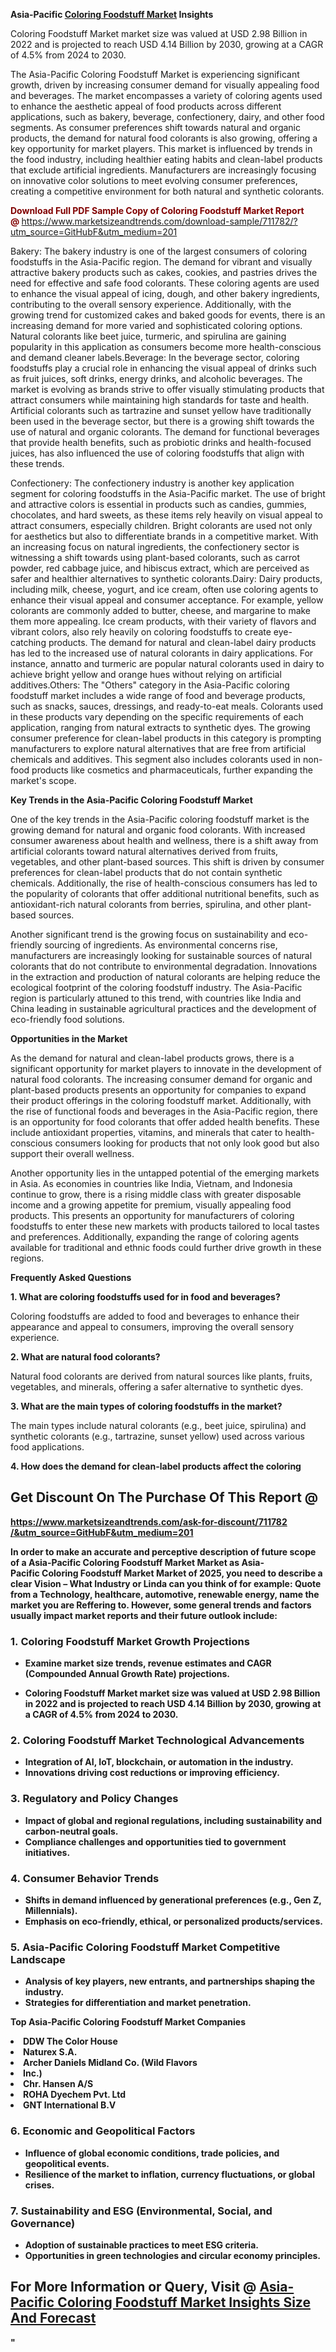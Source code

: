 <p><strong>Asia-Pacific&nbsp;<a href=""https://www.marketsizeandtrends.com/download-sample/711782/&amp;utm_source=GitHubF&amp;utm_medium=201"">Coloring Foodstuff Market</a> Insights</strong></p><p>Coloring Foodstuff Market market size was valued at USD 2.98 Billion in 2022 and is projected to reach USD 4.14 Billion by 2030, growing at a CAGR of 4.5% from 2024 to 2030.</p><p><p>The Asia-Pacific Coloring Foodstuff Market is experiencing significant growth, driven by increasing consumer demand for visually appealing food and beverages. The market encompasses a variety of coloring agents used to enhance the aesthetic appeal of food products across different applications, such as bakery, beverage, confectionery, dairy, and other food segments. As consumer preferences shift towards natural and organic products, the demand for natural food colorants is also growing, offering a key opportunity for market players. This market is influenced by trends in the food industry, including healthier eating habits and clean-label products that exclude artificial ingredients. Manufacturers are increasingly focusing on innovative color solutions to meet evolving consumer preferences, creating a competitive environment for both natural and synthetic colorants. <p><strong><span style="color: #800000;">Download Full PDF Sample Copy of Coloring Foodstuff Market Report @</span>&nbsp;</strong><a href="https://www.marketsizeandtrends.com/download-sample/711782/?utm_source=GitHubF&amp;utm_medium=201" target="_blank">https://www.marketsizeandtrends.com/download-sample/711782/?utm_source=GitHubF&amp;utm_medium=201</a></p></p><p>Bakery: The bakery industry is one of the largest consumers of coloring foodstuffs in the Asia-Pacific region. The demand for vibrant and visually attractive bakery products such as cakes, cookies, and pastries drives the need for effective and safe food colorants. These coloring agents are used to enhance the visual appeal of icing, dough, and other bakery ingredients, contributing to the overall sensory experience. Additionally, with the growing trend for customized cakes and baked goods for events, there is an increasing demand for more varied and sophisticated coloring options. Natural colorants like beet juice, turmeric, and spirulina are gaining popularity in this application as consumers become more health-conscious and demand cleaner labels.Beverage: In the beverage sector, coloring foodstuffs play a crucial role in enhancing the visual appeal of drinks such as fruit juices, soft drinks, energy drinks, and alcoholic beverages. The market is evolving as brands strive to offer visually stimulating products that attract consumers while maintaining high standards for taste and health. Artificial colorants such as tartrazine and sunset yellow have traditionally been used in the beverage sector, but there is a growing shift towards the use of natural and organic colorants. The demand for functional beverages that provide health benefits, such as probiotic drinks and health-focused juices, has also influenced the use of coloring foodstuffs that align with these trends. <p>Confectionery: The confectionery industry is another key application segment for coloring foodstuffs in the Asia-Pacific market. The use of bright and attractive colors is essential in products such as candies, gummies, chocolates, and hard sweets, as these items rely heavily on visual appeal to attract consumers, especially children. Bright colorants are used not only for aesthetics but also to differentiate brands in a competitive market. With an increasing focus on natural ingredients, the confectionery sector is witnessing a shift towards using plant-based colorants, such as carrot powder, red cabbage juice, and hibiscus extract, which are perceived as safer and healthier alternatives to synthetic colorants.Dairy: Dairy products, including milk, cheese, yogurt, and ice cream, often use coloring agents to enhance their visual appeal and consumer acceptance. For example, yellow colorants are commonly added to butter, cheese, and margarine to make them more appealing. Ice cream products, with their variety of flavors and vibrant colors, also rely heavily on coloring foodstuffs to create eye-catching products. The demand for natural and clean-label dairy products has led to the increased use of natural colorants in dairy applications. For instance, annatto and turmeric are popular natural colorants used in dairy to achieve bright yellow and orange hues without relying on artificial additives.Others: The "Others" category in the Asia-Pacific coloring foodstuff market includes a wide range of food and beverage products, such as snacks, sauces, dressings, and ready-to-eat meals. Colorants used in these products vary depending on the specific requirements of each application, ranging from natural extracts to synthetic dyes. The growing consumer preference for clean-label products in this category is prompting manufacturers to explore natural alternatives that are free from artificial chemicals and additives. This segment also includes colorants used in non-food products like cosmetics and pharmaceuticals, further expanding the market's scope.<p><strong>Key Trends in the Asia-Pacific Coloring Foodstuff Market</strong></p><p>One of the key trends in the Asia-Pacific coloring foodstuff market is the growing demand for natural and organic food colorants. With increased consumer awareness about health and wellness, there is a shift away from artificial colorants toward natural alternatives derived from fruits, vegetables, and other plant-based sources. This shift is driven by consumer preferences for clean-label products that do not contain synthetic chemicals. Additionally, the rise of health-conscious consumers has led to the popularity of colorants that offer additional nutritional benefits, such as antioxidant-rich natural colorants from berries, spirulina, and other plant-based sources.</p><p>Another significant trend is the growing focus on sustainability and eco-friendly sourcing of ingredients. As environmental concerns rise, manufacturers are increasingly looking for sustainable sources of natural colorants that do not contribute to environmental degradation. Innovations in the extraction and production of natural colorants are helping reduce the ecological footprint of the coloring foodstuff industry. The Asia-Pacific region is particularly attuned to this trend, with countries like India and China leading in sustainable agricultural practices and the development of eco-friendly food solutions.</p><p><strong>Opportunities in the Market</strong></p><p>As the demand for natural and clean-label products grows, there is a significant opportunity for market players to innovate in the development of natural food colorants. The increasing consumer demand for organic and plant-based products presents an opportunity for companies to expand their product offerings in the coloring foodstuff market. Additionally, with the rise of functional foods and beverages in the Asia-Pacific region, there is an opportunity for food colorants that offer added health benefits. These include antioxidant properties, vitamins, and minerals that cater to health-conscious consumers looking for products that not only look good but also support their overall wellness.</p><p>Another opportunity lies in the untapped potential of the emerging markets in Asia. As economies in countries like India, Vietnam, and Indonesia continue to grow, there is a rising middle class with greater disposable income and a growing appetite for premium, visually appealing food products. This presents an opportunity for manufacturers of coloring foodstuffs to enter these new markets with products tailored to local tastes and preferences. Additionally, expanding the range of coloring agents available for traditional and ethnic foods could further drive growth in these regions.</p><p><strong>Frequently Asked Questions</strong></p><p><strong>1. What are coloring foodstuffs used for in food and beverages?</strong></p><p>Coloring foodstuffs are added to food and beverages to enhance their appearance and appeal to consumers, improving the overall sensory experience.</p><p><strong>2. What are natural food colorants?</strong></p><p>Natural food colorants are derived from natural sources like plants, fruits, vegetables, and minerals, offering a safer alternative to synthetic dyes.</p><p><strong>3. What are the main types of coloring foodstuffs in the market?</strong></p><p>The main types include natural colorants (e.g., beet juice, spirulina) and synthetic colorants (e.g., tartrazine, sunset yellow) used across various food applications.</p><p><strong>4. How does the demand for clean-label products affect the coloring</p><h2><strong>Get Discount On The Purchase Of This Report @&nbsp;</strong></h2><p><strong><a href=""https://www.marketsizeandtrends.com/ask-for-discount/711782/&amp;utm_source=GitHubF&amp;utm_medium=201"" target=""_blank"">https://www.marketsizeandtrends.com/ask-for-discount/711782<br />/&amp;utm_source=GitHubF&amp;utm_medium=201</a></strong></p><p>In order to make an accurate and perceptive description of future scope of a Asia-Pacific&nbsp;Coloring Foodstuff Market Market as Asia-Pacific&nbsp;Coloring Foodstuff Market Market of 2025, you need to describe a clear Vision &ndash; What Industry or Linda can you think of for example: Quote from a Technology, healthcare, automotive, renewable energy, name the market you are Reffering to. However, some general trends and factors usually impact market reports and their future outlook include:</p><h3>1.&nbsp;<strong>Coloring Foodstuff Market Growth Projections</strong></h3><ul><li>Examine market size trends, revenue estimates and CAGR (Compounded Annual Growth Rate) projections.</li><li><p>Coloring Foodstuff Market market size was valued at USD 2.98 Billion in 2022 and is projected to reach USD 4.14 Billion by 2030, growing at a CAGR of 4.5% from 2024 to 2030.</p></li></ul><h3>2.&nbsp;<strong>Coloring Foodstuff Market Technological Advancements</strong></h3><ul><li>Integration of AI, IoT, blockchain, or automation in the industry.</li><li>Innovations driving cost reductions or improving efficiency.</li></ul><h3>3.&nbsp;<strong>Regulatory and Policy Changes</strong></h3><ul><li>Impact of global and regional regulations, including sustainability and carbon-neutral goals.</li><li>Compliance challenges and opportunities tied to government initiatives.</li></ul><h3>4.&nbsp;<strong>Consumer Behavior Trends</strong></h3><ul><li>Shifts in demand influenced by generational preferences (e.g., Gen Z, Millennials).</li><li>Emphasis on eco-friendly, ethical, or personalized products/services.</li></ul><h3>5.&nbsp;<strong>Asia-Pacific Coloring Foodstuff Market Competitive Landscape</strong></h3><ul><li>Analysis of key players, new entrants, and partnerships shaping the industry.</li><li>Strategies for differentiation and market penetration.</li></ul><p data-pm-slice=""1 1 []"">Top Asia-Pacific Coloring Foodstuff Market Companies</p><div data-test-id=""""><p><li>DDW The Color House</li><li> Naturex S.A.</li><li> Archer Daniels Midland Co. (Wild Flavors</li><li> Inc.)</li><li> Chr. Hansen A/S</li><li> ROHA Dyechem Pvt. Ltd</li><li> GNT International B.V</li></p></div><h3>6.&nbsp;<strong>Economic and Geopolitical Factors</strong></h3><ul><li>Influence of global economic conditions, trade policies, and geopolitical events.</li><li>Resilience of the market to inflation, currency fluctuations, or global crises.</li></ul><h3>7.&nbsp;<strong>Sustainability and ESG (Environmental, Social, and Governance)</strong></h3><ul><li>Adoption of sustainable practices to meet ESG criteria.</li><li>Opportunities in green technologies and circular economy principles.</li></ul><h2><strong>For More Information or Query, Visit @&nbsp;</strong><a href=""https://www.verifiedmarketreports.com/product/coloring-foodstuff-market/"" target=""_blank"">Asia-Pacific Coloring Foodstuff Market Insights Size And Forecast</a></h2>"
